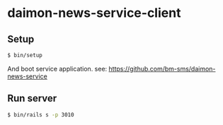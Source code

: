 # daimon-news-service-client

## Setup

``` sh
$ bin/setup
```

And boot service application.
see: https://github.com/bm-sms/daimon-news-service

## Run server

``` sh
$ bin/rails s -p 3010
```
